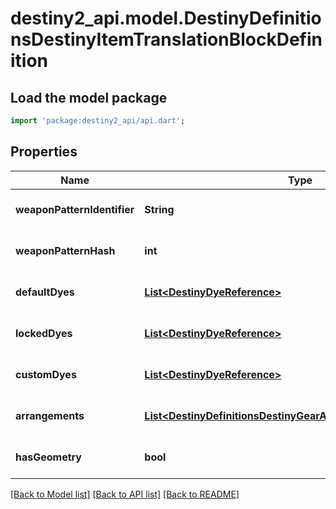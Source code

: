 # destiny2_api.model.DestinyDefinitionsDestinyItemTranslationBlockDefinition

## Load the model package
```dart
import 'package:destiny2_api/api.dart';
```

## Properties
Name | Type | Description | Notes
------------ | ------------- | ------------- | -------------
**weaponPatternIdentifier** | **String** |  | [optional] [default to null]
**weaponPatternHash** | **int** |  | [optional] [default to null]
**defaultDyes** | [**List&lt;DestinyDyeReference&gt;**](DestinyDyeReference.md) |  | [optional] [default to []]
**lockedDyes** | [**List&lt;DestinyDyeReference&gt;**](DestinyDyeReference.md) |  | [optional] [default to []]
**customDyes** | [**List&lt;DestinyDyeReference&gt;**](DestinyDyeReference.md) |  | [optional] [default to []]
**arrangements** | [**List&lt;DestinyDefinitionsDestinyGearArtArrangementReference&gt;**](DestinyDefinitionsDestinyGearArtArrangementReference.md) |  | [optional] [default to []]
**hasGeometry** | **bool** |  | [optional] [default to null]

[[Back to Model list]](../README.md#documentation-for-models) [[Back to API list]](../README.md#documentation-for-api-endpoints) [[Back to README]](../README.md)


